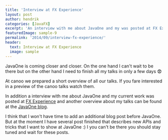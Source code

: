 ```yaml
---
title: 'Interview at FX Experience'
layout: post
author: hendrik
categories: [JavaFX]
excerpt: 'An interview with me about JavaOne and my was posted at FX Experience. In addition I give another sneak peek of my JavaOne talks.'
featuredImage: sample-9
permalink: '2014/09/interview-fx-experience/'
header:
  text: Interview at FX Experience
  image: sample
---
```

JavaOne is coming closer and closer. On the one hand I can't wait to be there but on the other hand I need to finish all my talks in only a few days :fearful:

At canoo we prepared a short overview of all our talks. If you fare interested in a preview of the canoo talks watch them.

In addition a interview with me about JavaOne and my current work was posted at [FX Experience](tp://fxexperience.com/2014/09/javaone-interviews-hendrik-ebbers/) and another overview about my talks can be found at the [JavaOne blog](https://blogs.oracle.com/javaone/entry/javaone_speaker_henrick_ebbers).

I think that I won't have time to add an additional blog post before JavaOne. But at the moment I have several post finished that describes new APIs and tricks that I want to show at JavaOne :) I you can't be there you should stay tuned and wait for these posts.
